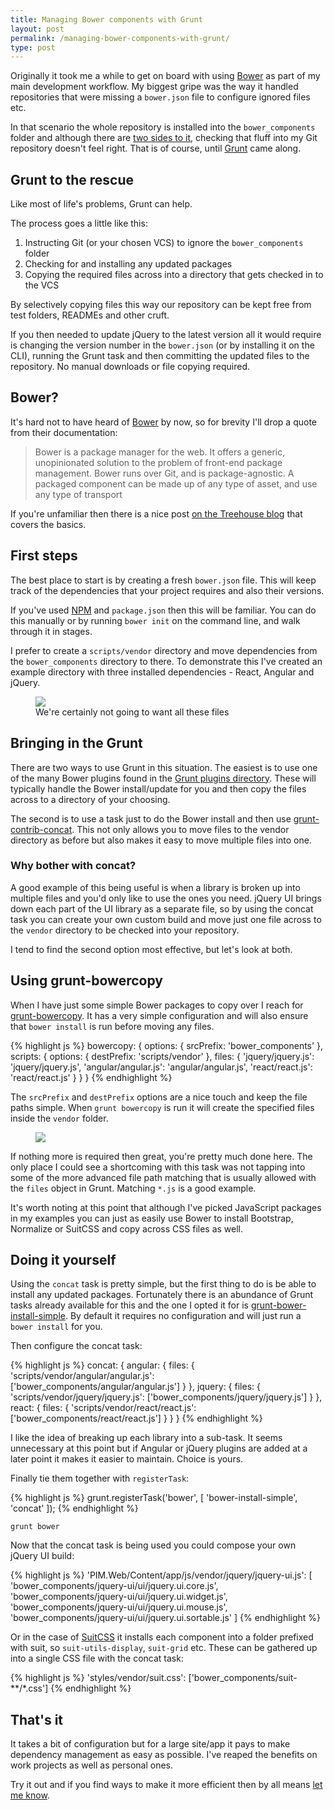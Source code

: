 ```yaml
---
title: Managing Bower components with Grunt
layout: post
permalink: /managing-bower-components-with-grunt/
type: post
---
```


Originally it took me a while to get on board with using [Bower](http://bower.io) as part of my main development workflow. My biggest gripe was the way it handled repositories that were missing a `bower.json` file to configure ignored files etc.

In that scenario the whole repository is installed into the `bower_components` folder and although there are [two sides to it](http://addyosmani.com/blog/checking-in-front-end-dependencies/), checking that fluff into my Git repository doesn't feel right. That is of course, until [Grunt](http://gruntjs.com) came along.

## Grunt to the rescue

Like most of life's problems, Grunt can help.

The process goes a little like this:

1. Instructing Git (or your chosen VCS) to ignore the `bower_components` folder
2. Checking for and installing any updated packages
3. Copying the required files across into a directory that gets checked in to the VCS

By selectively copying files this way our repository can be kept free from test folders, READMEs and other cruft.

If you then needed to update jQuery to the latest version all it would require is changing the version number in the `bower.json` (or by installing it on the CLI), running the Grunt task and then committing the updated files to the repository. No manual downloads or file copying required.

## Bower?

It's hard not to have heard of [Bower](http://bower.io/) by now, so for brevity I'll drop a quote from their documentation:

> Bower is a package manager for the web. It offers a generic, unopinionated solution to the problem of front-end package management. Bower runs over Git, and is package-agnostic. A packaged  component can be made up of any type of asset, and use any type of transport

If you're unfamiliar then there is a nice post [on the Treehouse blog](http://blog.teamtreehouse.com/getting-started-bower) that covers the basics.

## First steps

The best place to start is by creating a fresh `bower.json` file. This will keep track of the dependencies that your project requires and also their versions.

If you've used [NPM](https://npmjs.org/) and `package.json` then this will be familiar. You can do this manually or by running `bower init` on the command line, and walk through it in stages.

I prefer to create a `scripts/vendor` directory and move dependencies from the `bower_components` directory to there. To demonstrate this I've created an example directory with three installed dependencies - React, Angular and jQuery.

<figure class="Post-imgContainer">
    <img class="Post-imgElem" src="/assets/images/posts/managing-bower/initial-dir.png">
    <figcaption class="Post-imgCaption">We're certainly not going to want all these files</figcaption>
</figure>

## Bringing in the Grunt

There are two ways to use Grunt in this situation. The easiest is to use one of the many Bower plugins found in the [Grunt plugins directory](http://gruntjs.com/plugins). These will typically handle the Bower install/update for you and then copy the files across to a directory of your choosing.

The second is to use a task just to do the Bower install and then use [grunt-contrib-concat](https://github.com/gruntjs/grunt-contrib-concat). This not only allows you to move files to the vendor directory as before but also makes it easy to move multiple files into one.

### Why bother with concat?

A good example of this being useful is when a library is broken up into multiple files and you'd only like to use the ones you need. jQuery UI brings down each part of the UI library as a separate file, so by using the concat task you can create your own custom build and move just one file across to the `vendor` directory to be checked into your repository.

I tend to find the second option most effective, but let's look at both.

## Using grunt-bowercopy

When I have just some simple Bower packages to copy over I reach for [grunt-bowercopy](https://github.com/timmywil/grunt-bowercopy). It has a very simple configuration and will also ensure that `bower install` is run before moving any files.

{% highlight js %}
bowercopy: {
    options: {
        srcPrefix: 'bower_components'
    },
    scripts: {
        options: {
            destPrefix: 'scripts/vendor'
        },
        files: {
            'jquery/jquery.js': 'jquery/jquery.js',
            'angular/angular.js': 'angular/angular.js',
            'react/react.js': 'react/react.js'
        }
    }
}
{% endhighlight %}

The `srcPrefix` and `destPrefix` options are a nice touch and keep the file paths simple. When `grunt bowercopy` is run it will create the specified files inside the `vendor` folder.

<figure class="Post-imgContainer">
    <img class="Post-imgElem" src="/assets/images/posts/managing-bower/dir-after-bower-copy.png">
</figure>

If nothing more is required then great, you're pretty much done here. The only place I could see a shortcoming with this task was not tapping into some of the more advanced file path matching that is usually allowed with the `files` object in Grunt. Matching `*.js` is a good example.

It's worth noting at this point that although I've picked JavaScript packages in my examples you can just as easily use Bower to install Bootstrap, Normalize or SuitCSS and copy across CSS files as well.

## Doing it yourself

Using the `concat` task is pretty simple, but the first thing to do is be able to install any updated packages. Fortunately there is an abundance of Grunt tasks already available for this and the one I opted it for is [grunt-bower-install-simple](https://github.com/rse/grunt-bower-install-simple). By default it requires no configuration and will just run a `bower install` for you.

Then configure the concat task:

{% highlight js %}
concat: {
    angular: {
        files: {
            'scripts/vendor/angular/angular.js': ['bower_components/angular/angular.js']
        }
    },
    jquery: {
        files: {
            'scripts/vendor/jquery/jquery.js': ['bower_components/jquery/jquery.js']
        }
    },
    react: {
        files: {
            'scripts/vendor/react/react.js': ['bower_components/react/react.js']
        }
    }
}
{% endhighlight %}

I like the idea of breaking up each library into a sub-task. It seems unnecessary at this point but if Angular or jQuery plugins are added at a later point it makes it easier to maintain. Choice is yours.

Finally tie them together with `registerTask`:

{% highlight js %}
grunt.registerTask('bower', [
    'bower-install-simple',
    'concat'
]);
{% endhighlight %}

    grunt bower

Now that the concat task is being used you could compose your own jQuery UI build:

{% highlight js %}
'PIM.Web/Content/app/js/vendor/jquery/jquery-ui.js': [
    'bower_components/jquery-ui/ui/jquery.ui.core.js',
    'bower_components/jquery-ui/ui/jquery.ui.widget.js',
    'bower_components/jquery-ui/ui/jquery.ui.mouse.js',
    'bower_components/jquery-ui/ui/jquery.ui.sortable.js'
]
{% endhighlight %}

Or in the case of [SuitCSS](https://github.com/suitcss) it installs each component into a folder prefixed with suit, so `suit-utils-display`, `suit-grid` etc. These can be gathered up into a single CSS file with the concat task:

{% highlight js %}
'styles/vendor/suit.css': ['bower_components/suit-**/*.css']
{% endhighlight %}

## That's it

It takes a bit of configuration but for a large site/app it pays to make dependency management as easy as possible. I've reaped the benefits on work projects as well as personal ones.

Try it out and if you find ways to make it more efficient then by all means [let me know](http://twitter.com/blinkdesign).
